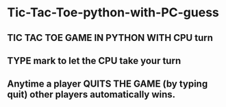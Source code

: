 # Tic-Tac-Toe-python-with-PC-guess

## TIC TAC TOE GAME IN PYTHON WITH CPU turn
## TYPE mark to let the CPU take your turn
## Anytime a player QUITS THE GAME (by typing quit) other players automatically wins.
